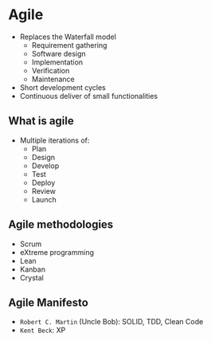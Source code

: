 # Agile

- Replaces the Waterfall model
  - Requirement gathering
  - Software design
  - Implementation
  - Verification
  - Maintenance
- Short development cycles
- Continuous deliver of small functionalities

## What is agile

- Multiple iterations of:
  - Plan
  - Design
  - Develop
  - Test
  - Deploy
  - Review
  - Launch

## Agile methodologies

- Scrum
- eXtreme programming
- Lean
- Kanban
- Crystal

## Agile Manifesto

- `Robert C. Martin` (Uncle Bob): SOLID, TDD, Clean Code
- `Kent Beck`: XP
